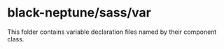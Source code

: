 # black-neptune/sass/var

This folder contains variable declaration files named by their component class.
